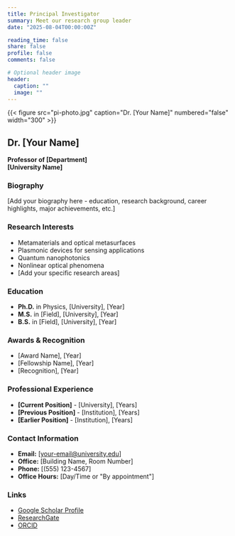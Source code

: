 ```yaml
---
title: Principal Investigator
summary: Meet our research group leader
date: "2025-08-04T00:00:00Z"

reading_time: false
share: false
profile: false
comments: false

# Optional header image
header:
  caption: ""
  image: ""
---
```


{{< figure src="pi-photo.jpg" caption="Dr. [Your Name]" numbered="false" width="300" >}}

## Dr. [Your Name]
**Professor of [Department]**  
**[University Name]**

### Biography
[Add your biography here - education, research background, career highlights, major achievements, etc.]

### Research Interests
- Metamaterials and optical metasurfaces
- Plasmonic devices for sensing applications  
- Quantum nanophotonics
- Nonlinear optical phenomena
- [Add your specific research areas]

### Education
- **Ph.D.** in Physics, [University], [Year]
- **M.S.** in [Field], [University], [Year]  
- **B.S.** in [Field], [University], [Year]

### Awards & Recognition
- [Award Name], [Year]
- [Fellowship Name], [Year]
- [Recognition], [Year]

### Professional Experience
- **[Current Position]** - [University], [Years]
- **[Previous Position]** - [Institution], [Years]
- **[Earlier Position]** - [Institution], [Years]

### Contact Information
- **Email:** [your-email@university.edu]
- **Office:** [Building Name, Room Number]
- **Phone:** [(555) 123-4567]
- **Office Hours:** [Day/Time or "By appointment"]

### Links
- [Google Scholar Profile](https://scholar.google.com/your-profile)
- [ResearchGate](https://researchgate.net/your-profile)
- [ORCID](https://orcid.org/your-id)
